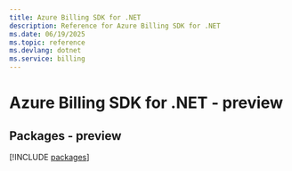 ```yaml
---
title: Azure Billing SDK for .NET
description: Reference for Azure Billing SDK for .NET
ms.date: 06/19/2025
ms.topic: reference
ms.devlang: dotnet
ms.service: billing
---
```

# Azure Billing SDK for .NET - preview
## Packages - preview
[!INCLUDE [packages](billing-index.md)]